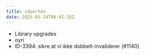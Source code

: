```yaml
---
title: idporten
date: 2025-01-14T06:41:16Z
---
```

- Library upgrades
- oyri
- ID-3394: sikre at vi ikke dobbelt-invaliderer (#1140)

